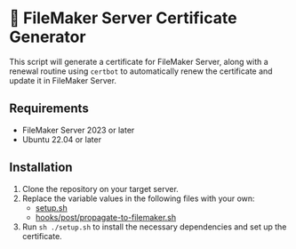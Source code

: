 # 🔐 FileMaker Server Certificate Generator

This script will generate a certificate for FileMaker Server, along with a renewal routine using `certbot` to automatically renew the certificate and update it in FileMaker Server.

## Requirements

- FileMaker Server 2023 or later
- Ubuntu 22.04 or later

## Installation

1. Clone the repository on your target server.
1. Replace the variable values in the following files with your own:
    - [setup.sh](setup.sh)
    - [hooks/post/propagate-to-filemaker.sh](hooks/post/propagate-to-filemaker.sh)
1. Run `sh ./setup.sh` to install the necessary dependencies and set up the certificate.